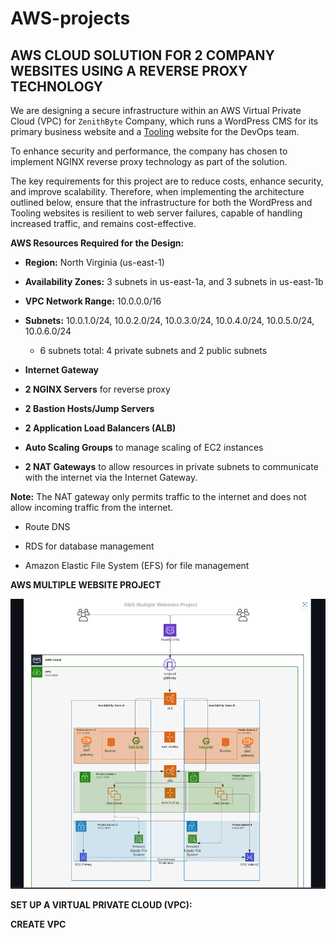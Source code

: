 # AWS-projects

## AWS CLOUD SOLUTION FOR 2 COMPANY WEBSITES USING A REVERSE PROXY TECHNOLOGY




We are designing a secure infrastructure within an AWS Virtual Private Cloud (VPC) for `ZenithByte`  Company, which runs a WordPress CMS for its primary business website and a [Tooling](https://github.com/ogechukwu1/Devops-Tooling-Website-Solution) website for the DevOps team. 

To enhance security and performance, the company has chosen to implement NGINX reverse proxy technology as part of the solution.

The key requirements for this project are to reduce costs, enhance security, and improve scalability.  Therefore, when implementing the architecture outlined below, ensure that the infrastructure for both the WordPress and Tooling websites is resilient to web server failures, capable of handling increased traffic, and remains cost-effective. 


__AWS Resources Required for the Design:__

- __Region:__ North Virginia (us-east-1)

- __Availability Zones:__ 3 subnets in us-east-1a, and 3 subnets in us-east-1b

- __VPC Network Range:__ 10.0.0.0/16

- __Subnets:__ 10.0.1.0/24, 10.0.2.0/24, 10.0.3.0/24, 10.0.4.0/24, 10.0.5.0/24, 10.0.6.0/24

   - 6 subnets total: 4 private subnets and 2 public subnets

- __Internet Gateway__

- __2 NGINX Servers__ for reverse proxy

- __2 Bastion Hosts/Jump Servers__

- __2 Application Load Balancers (ALB)__

- __Auto Scaling Groups__ to manage scaling of EC2 instances

- __2 NAT Gateways__ to allow resources in private subnets to communicate with the internet via the Internet Gateway.



__Note:__ The NAT gateway only permits traffic to the internet and does not allow incoming traffic from the internet.

- Route DNS

- RDS for database management

- Amazon Elastic File System (EFS) for file management



__AWS MULTIPLE WEBSITE PROJECT__


![](images/1.png)


__SET UP A VIRTUAL PRIVATE CLOUD (VPC):__

__CREATE VPC__



































































































































































































































































































